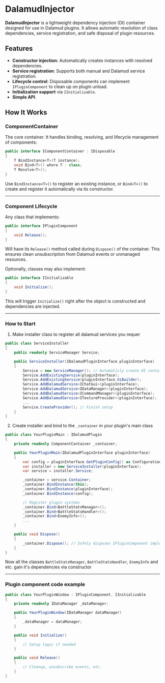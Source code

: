# DalamudInjector

**DalamudInjector** is a lightweight dependency injection (DI) container designed for use in Dalamud plugins. It allows automatic resolution of class dependencies, service registration, and safe disposal of plugin resources.

## Features

- **Constructor injection**: Automatically creates instances with resolved dependencies.
- **Service registration**: Supports both manual and Dalamud service registration.
- **Lifecycle control**: Disposable components can implement `IPluginComponent` to clean up on plugin unload.
- **Initialization support** via `IInitializable`.
- **Simple API**.

## How It Works

### ComponentContainer

The core container. It handles binding, resolving, and lifecycle management of components:

```csharp
public interface IComponentContainer : IDisposable
{
    T BindInstance<T>(T instance);
    void Bind<T>() where T : class;
    T Resolve<T>();
}
```
Use `BindInstance<T>()` to register an existing instance, or `Bind<T>()` to create and register it automatically via its constructor.

---

### Component Lifecycle
Any class that implements:

```csharp
public interface IPluginComponent
{
    void Release();
}
```
Will have its `Release()` method called during `Dispose()` of the container. This ensures clean unsubscription from Dalamud events or unmanaged resources.

Optionally, classes may also implement:
```csharp
public interface IInitializable
{
    void Initialize();
}
```
This will trigger `Initialize()` right after the object is constructed and dependencies are injected.

---

### How to Start
1. Make installer class to register all dalamud services you requer 
```csharp
public class ServiceInstaller
{
    public readonly ServiceManager Service;

    public ServiceInstaller(IDalamudPluginInterface pluginInterface)
    {
        Service = new ServiceManager(); // Automaticly create DI container inside 
        Service.AddExistingService(pluginInterface);
        Service.AddExistingService(pluginInterface.UiBuilder);
        Service.AddDalamudService<IChatGui>(pluginInterface);
        Service.AddDalamudService<IDataManager>(pluginInterface);
        Service.AddDalamudService<ICommandManager>(pluginInterface);
        Service.AddDalamudService<ITextureProvider>(pluginInterface);
        ...
        Service.CreateProvider(); // Finish setup
    }
}
```
2. Create installer and bind to the `_container` in your plugin's main class
```csharp
public class YourPluginMain : IDalamudPlugin
{
    private readonly ComponentContainer _container;

    public YourPluginMain(IDalamudPluginInterface pluginInterface)
    {
        var config = pluginInterface.GetPluginConfig() as Configuration ?? new Configuration(pluginInterface);
        var installer = new ServiceInstaller(pluginInterface);
        var service = installer.Service;

        _container = service.Container;
        _container.BindInstance(this);
        _container.BindInstance(pluginInterface);
        _container.BindInstance(config);

        // Register plugin systems
        _container.Bind<BattleStatsManager>();
        _container.Bind<BattleStatsHandler>();
        _container.Bind<EnemyInfo>();
        ...
    }

    public void Dispose()
    {
        _container.Dispose(); // Safely disposes IPluginComponent implementations
    }
}
```
Now all the classes `BattleStatsManager`, `BattleStatsHandler`, `EnemyInfo` and etc. gain it's dependencies via constructor

---

### Plugin component code example
```csharp
public class YourPluginWindow : IPluginComponent, IInitializable
{
    private readonly IDataManager _dataManager;

    public YourPluginWindow(IDataManager dataManager)
    {
        _dataManager = dataManager;
    }

    public void Initialize()
    {
        // Setup logic if needed
    }

    public void Release()
    {
        // Cleanup, unsubscribe events, etc.
    }
}
```
